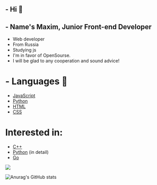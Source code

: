 ## - Hi 👋
## - Name's Maxim, Junior Front-end Developer
- Web developer
- From Russia
- Studying js
- I'm in favor of OpenSourse.
- I will be glad to any cooperation and sound advice!

# - Languages 👅
- <a href="https://ru.wikipedia.org/wiki/JavaScript" target="_blank">JavaScript</a>
- <a href="https://ru.wikipedia.org/wiki/Python" target="_blank">Python</a>
- <a href="https://ru.wikipedia.org/wiki/HTML" target="_blank">HTML</a>
- <a href="https://ru.wikipedia.org/wiki/CSS" target="_blank">CSS</a>

# Interested in:
- <a href="https://ru.wikipedia.org/wiki/C%2B%2B" target="_blank">C++</a>
- <a href="https://ru.wikipedia.org/wiki/Python" target="_blank">Python</a> (in detail)
- <a href="https://ru.wikipedia.org/wiki/Go" target="_blank">Go</a>

![](https://komarev.com/ghpvc/?username=your-github-teperkarek)

![Anurag's GitHub stats](https://github-readme-stats.vercel.app/api?username=teperkarek&show_icons=true&theme=transparent)


<!--
**teperkarek/teperkarek** is a ✨ _special_ ✨ repository because its `README.md` (this file) appears on your GitHub profile.

Here are some ideas to get you started:

- 🔭 I’m currently working on ...
- 🌱 I’m currently learning ...
- 👯 I’m looking to collaborate on ...
- 🤔 I’m looking for help with ...
- 💬 Ask me about ...
- 📫 How to reach me: ...
- 😄 Pronouns: ...
- ⚡ Fun fact: ...
-->
